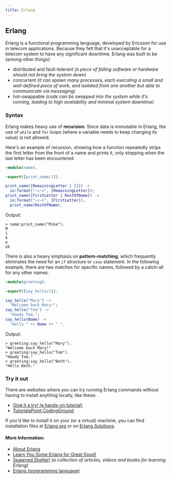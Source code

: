 ```yaml
---
title: Erlang
---
```

## Erlang

Erlang is a functional programming language, developed by Ericsson for use in telecom applications. Because they felt that it's unacceptable for a telecom system to have any significant downtime, Erlang was built to be (among other things):

* distributed and fault-tolerant _(a piece of failing software or hardware should not bring the system down)_
* concurrent _(it can spawn many processes, each executing a small and well-defined piece of work, and isolated from one another but able to communicate via messaging)_
* hot-swappable _(code can be swapped into the system while it's running, leading to high availability and minimal system downtime)_

### Syntax

Erlang makes heavy use of **recursion**. Since data is immutable in Erlang, the use of `while` and `for` loops (where a variable needs to keep changing its value) is not allowed.

Here's an example of recursion, showing how a function repeatedly strips the first letter from the front of a name and prints it, only stopping when the last letter has been encountered.

```erlang
-module(name).

-export([print_name/1]).

print_name([RemainingLetter | []]) ->
  io:format("~c~n", [RemainingLetter]);
print_name([FirstLetter | RestOfName]) ->
  io:format("~c~n", [FirstLetter]),
  print_name(RestOfName).
```

Output:

```
> name:print_name("Mike").
M
i
k
e
ok
```

There is also a heavy emphasis on **pattern-matching**, which frequently eliminates the need for an `if` structure or `case` statement. In the following example, there are two matches for specific names, followed by a catch-all for any other names.

```erlang
-module(greeting).

-export([say_hello/1]).

say_hello("Mary") ->
  "Welcome back Mary!";
say_hello("Tom") ->
  "Howdy Tom.";
say_hello(Name) ->
  "Hello " ++ Name ++ ".".
```

Output:

```
> greeting:say_hello("Mary").
"Welcome back Mary!"
> greeting:say_hello("Tom").
"Howdy Tom."
> greeting:say_hello("Beth").
"Hello Beth."
```

### Try it out

There are websites where you can try running Erlang commands without having to install anything locally, like these:

* [Give it a try! (a hands-on tutorial)](http://www.tryerlang.org/)
* [TutorialsPoint CodingGround](https://www.tutorialspoint.com/compile_erlang_online.php)

If you'd like to install it on your (or a virtual) machine, you can find installation files at [Erlang.org](https://www.erlang.org/downloads) or on [Erlang Solutions](https://www.erlang-solutions.com/resources/download.html).

#### More Information:

* [About Erlang](https://www.erlang.org/about)
* [Learn You Some Erlang for Great Good!](http://learnyousomeerlang.com/)
* [Spawned Shelter!](http://spawnedshelter.com/) _(a collection of articles, videos and books for learning Erlang)_
* [Erlang (programming language)](https://en.wikipedia.org/wiki/Erlang_(programming_language))
